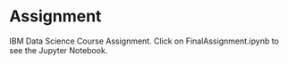 # Assignment
IBM Data Science Course Assignment.
Click on FinalAssignment.ipynb to see the Jupyter Notebook.
